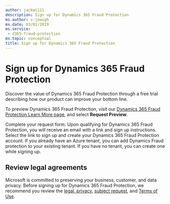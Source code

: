```yaml
---
author: jackwi111
description: Sign up for Dynamics 365 Fraud Protection
ms.author: v-jowigh
ms.date: 03/01/2019
ms.service:
 - d365-fraud-protection
ms.topic: conceptual
title: Sign up for Dynamics 365 Fraud Protection
---
```


# Sign up for Dynamics 365 Fraud Protection

Discover the value of Dynamics 365 Fraud Protection through a free trial describing how our product can improve your bottom line.

To preview Dynamics 365 Fraud Protection, visit our [Dynamics 365 Fraud Protection Learn More page](https://go.microsoft.com/fwlink/?linkid=2085136), and select **Request Preview**.

Complete your request form. Upon qualifying for Dynamics 365 Fraud Protection, you will receive an email with a link and sign up instructions. Select the link to sign up and create your Dynamics 365 Fraud Protection account. If you already have an Azure tenant, you can add Dynamics Fraud protection to your existing tenant. If you have no tenant, you can create one while signing up.

## Review legal agreements

Microsoft is committed to preserving your business, customer, and data privacy. Before signing up for Dynamics 365 Fraud Protection, we recommend you review the [legal, privacy](https://privacy.microsoft.com/en-us/privacystatement), [subject request](https://www.microsoft.com/en-us/trustcenter/privacy/gdpr/gdpr-overview), and [Terms of Use](https://go.microsoft.com/fwlink/?linkid=2084941). 
